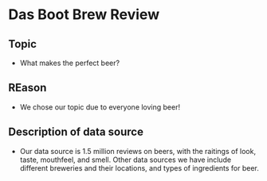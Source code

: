 # Das Boot Brew Review

## **Topic**
  - What makes the perfect beer?

## **REason**
  - We chose our topic due to everyone loving beer!

## **Description of data source**

 - Our data source is 1.5 million reviews on beers, with the raitings of look, taste, mouthfeel, and smell. Other data sources we have include different breweries and their locations, and types of ingredients for beer.

